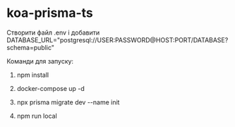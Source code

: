 # koa-prisma-ts
Cтворити файл .env і добавити DATABASE_URL="postgresql://USER:PASSWORD@HOST:PORT/DATABASE?schema=public"

Команди для запуску:

1. npm install

2. docker-compose up -d

3. npx prisma migrate dev --name init

4. npm run local
